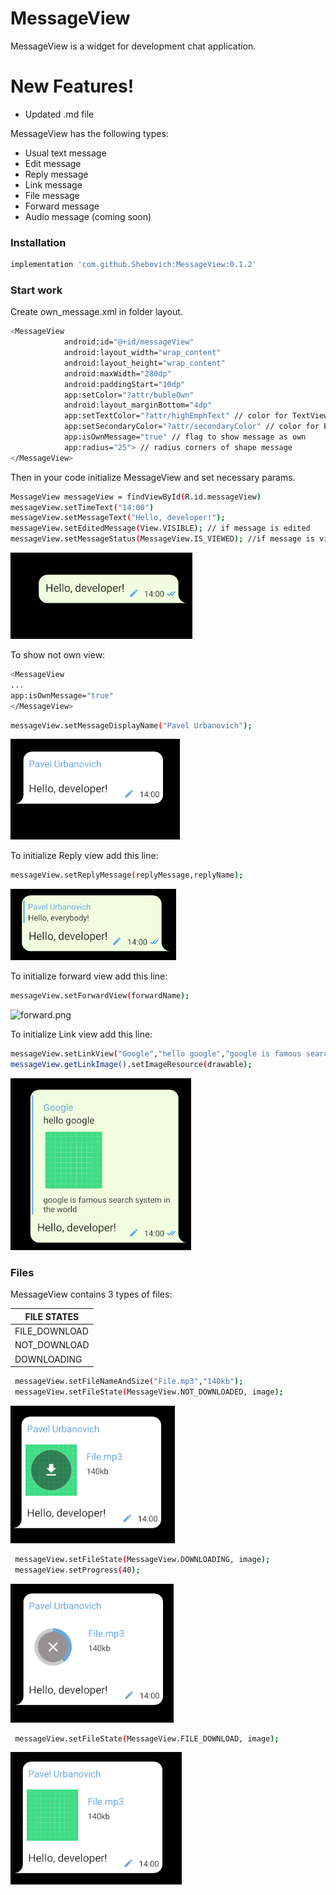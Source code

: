 

# MessageView

MessageView is a widget for development chat application.


# New Features!

  - Updated .md file



MessageView has the following types:
  - Usual text message
  - Edit message
  - Reply message
  - Link message
  - File message
  - Forward message
  - Audio message (coming soon)


### Installation


```sh
implementation 'com.github.Shebovich:MessageView:0.1.2'
```

### Start work
Create own_message.xml in folder layout.

```sh
<MessageView
            android:id="@+id/messageView"
            android:layout_width="wrap_content"
            android:layout_height="wrap_content"
            android:maxWidth="280dp"
            android:paddingStart="10dp"
            app:setColor="?attr/bubleOwn"
            android:layout_marginBottom="4dp"
            app:setTextColor="?attr/highEmphText" // color for TextViews
            app:setSecondaryColor="?attr/secondaryColor" // color for EditView, ViewedView and etc...
            app:isOwnMessage="true" // flag to show message as own
            app:radius="25"> // radius corners of shape message
</MessageView>
```


Then in your code initialize MessageView and set necessary params.

```sh
MessageView messageView = findViewById(R.id.messageView)
messageView.setTimeText("14:00")
messageView.setMessageText("Hello, developer!");
messageView.setEditedMessage(View.VISIBLE); // if message is edited
messageView.setMessageStatus(MessageView.IS_VIEWED); //if message is viewed
```
![text_message_own.png](MessageViewScreens/text_message_own.png)

To show not own view:

```sh
<MessageView
...
app:isOwnMessage="true"
</MessageView>
```

```sh
messageView.setMessageDisplayName("Pavel Urbanovich");
```

![text_message_not_own.png](MessageViewScreens/text_message_not_own.png)

To initialize Reply view add this line:
```sh
messageView.setReplyMessage(replyMessage,replyName);
```
![reply_message.png](MessageViewScreens/reply_message.png)

To initialize forward view add this line:
```sh
messageView.setForwardView(forwardName);
```
![forward.png](MessageViewScreens/forward.png)

To initialize Link view add this line:
```sh
messageView.setLinkView("Google","hello google","google is famous search system in the world");
messageView.getLinkImage().setImageResource(drawable);
```

![link_view.png](MessageViewScreens/link_view.png)
### Files
MessageView contains 3 types of files:

| FILE STATES |
| ------ |
| FILE_DOWNLOAD |
| NOT_DOWNLOAD |
| DOWNLOADING |
```sh
 messageView.setFileNameAndSize("File.mp3","140kb");
 messageView.setFileState(MessageView.NOT_DOWNLOADED, image);
```

![file_not_download.png](MessageViewScreens/file_not_download.png)

```sh
 messageView.setFileState(MessageView.DOWNLOADING, image);
 messageView.setProgress(40);
```
![file_downloading.png](MessageViewScreens/file_downloading.png)
```sh
 messageView.setFileState(MessageView.FILE_DOWNLOAD, image);
```
![file_view.png](MessageViewScreens/file_view.png)

